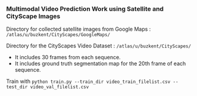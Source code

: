 ### Multimodal Video Prediction Work using Satellite and CityScape Images

Directory for collected satellite images from Google Maps : `/atlas/u/buzkent/CityScapes/GoogleMaps/`

Directory for the CityScapes Video Dataset : `/atlas/u/buzkent/CityScapes/`
- It includes 30 frames from each sequence.
- It includes ground truth segmentation map for the 20th frame of each sequence.

Train with ```python train.py --train_dir video_train_filelist.csv --test_dir video_val_filelist.csv```

